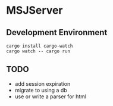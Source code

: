 # MSJServer

## Development Environment

`cargo install cargo-watch` <br />
`cargo watch -- cargo run`

## TODO

- add session expiration
- migrate to using a db
- use or write a parser for html
